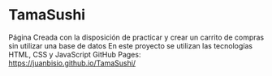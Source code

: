 # TamaSushi
Página Creada con la disposición de practicar y crear un carrito de compras sin utilizar una base de datos 
En este proyecto se utilizan las tecnologías HTML, CSS y JavaScript
GitHub Pages: https://juanbisio.github.io/TamaSushi/
